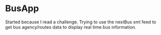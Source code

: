 # BusApp
Started because I read a challenge. Trying to use the nextBus xml feed to get bus agency/routes data to display real time bus information.
